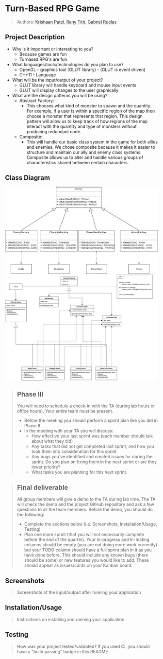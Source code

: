 # Turn-Based RPG Game

 > Authors: [Krishaan Patel](https://github.com/kpate135), [Rany Tith](https://github.com/ranyishere), [Gabriel Ruelas](https://github.com/FeistierMage-Gabe)

## Project Description
* Why is it important or interesting to you?
  * Because games are fun
  * Turnased RPG's are fun
* What languages/tools/technologies do you plan to use?
  * OpenGL - graphics tool (GLUT library) - (GLUT is event driven)
  * C++11 - Language
* What will be the input/output of your project?
  * GLUT library will handle keyboard and mouse input events
  * GLUT will display changes to the user graphically
* What are the design patterns you will be using? 
   * Abstract Factory:
     * This chooses what kind of monster to spawn and the quantity. For example, if a user is within a specific region of the map then choose a monster that represents that region. This design pattern will allow us to keep track of how regions of the map interact with the quantity and type of monsters without producing redundant code.
  * Composite:
    * This will handle our basic class system in the game for both allies and enemies. We chose composite because it makes it easier to structure and maintain our ally and enemy class systems. Composite allows us to alter and handle various groups of characteristics shared between certain characters.
 
## Class Diagram
![uml1](FactoryUML.jpg "FactoryUML")
![uml2](Scenes.jpg "Scenes")

 > ## Phase III
 > You will need to schedule a check-in with the TA (during lab hours or office hours). Your entire team must be present. 
 > * Before the meeting you should perform a sprint plan like you did in Phase II
 > * In the meeting with your TA you will discuss: 
 >   - How effective your last sprint was (each member should talk about what they did)
 >   - Any tasks that did not get completed last sprint, and how you took them into consideration for this sprint
 >   - Any bugs you've identified and created issues for during the sprint. Do you plan on fixing them in the next sprint or are they lower priority?
 >   - What tasks you are planning for this next sprint.

 > ## Final deliverable
 > All group members will give a demo to the TA during lab time. The TA will check the demo and the project GitHub repository and ask a few questions to all the team members. 
 > Before the demo, you should do the following:
 > * Complete the sections below (i.e. Screenshots, Installation/Usage, Testing)
 > * Plan one more sprint (that you will not necessarily complete before the end of the quarter). Your In-progress and In-testing columns should be empty (you are not doing more work currently) but your TODO column should have a full sprint plan in it as you have done before. This should include any known bugs (there should be some) or new features you would like to add. These should appear as issues/cards on your Kanban board. 
 
 ## Screenshots
 > Screenshots of the input/output after running your application
 ## Installation/Usage
 > Instructions on installing and running your application
 ## Testing
 > How was your project tested/validated? If you used CI, you should have a "build passing" badge in this README.
 
